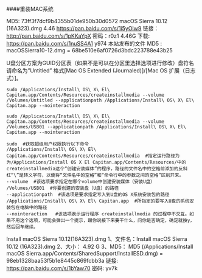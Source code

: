####重装MAC系统




MD5: 73ff3f7dcf9b4355b01de950b30d0572
macOS Sierra 10.12 (16A323).dmg   4.46  https://pan.baidu.com/s/1i5yOIw9 链接：http://pan.baidu.com/s/1pKKaYpX 密码：r0z1
4.46G  下载:  https://pan.baidu.com/s/1nuSS4A1   y974  本站发布的文件 MD5 : macOSSierra10-12.dmg = 68be510e6af0726d3bdc223788e43b25

U盘分区方案为GUID分区表（如果不是可以在分区里选择选项进行修改）盘符名请命名为”Untitled” 格式[Mac OS Extended (Journaled)]/[Mac OS 扩展（日志式）]。
```
sudo /Applications/Install\ OS\ X\ El\ Capitan.app/Contents/Resources/createinstallmedia --volume /Volumes/Untitled --applicationpath /Applications/Install\ OS\ X\ El\ Capitan.app --nointeraction
```

```
sudo /Applications/Install\ OS\ X\ El\ Capitan.app/Contents/Resources/createinstallmedia --volume /Volumes/USB01 --applicationpath /Applications/Install\ OS\ X\ El\ Capitan.app --nointeraction
```

```
sudo  #获取超级用户权限执行以下命令
/Applications/Install\ OS\ X\ El\ Capitan.app/Contents/Resources/createinstallmedia  #指定运行路径为为/Applications/Install OS X El Capitan.app/Contents/Resources/中的createinstallmedia这个“创建安装媒体”的程序，路径的文件名中的空格前添加的反斜杠“\”是转义字符，以便将“文件名中的空格”和“命令行中的参数之间的空格”区别开来。
--volume  #该选项要求指定在哪个volume中创建安装媒体（安装U盘）
/Volumes/USB01  #你要创建的安装盘（U盘）的路径
--applicationpath  #该选项是要求指定写入到U盘的OS X系统安装包的路径
/Applications/Install\ OS\ X\ El\ Capitan.app  #所指定的要写入U盘的系统安装包在电脑中的路径
--nointeraction   #该选项表示运行程序 createinstallmedia 的过程中不交互。如果不用这个选项，可能会弹出一个提示，跟你说接下来要干什么，问你是否确定，确定就按y，然后回车继续。
```

Install macOS Sierra 10.12(16A323).dmg
1、文件名：Install macOS Sierra 10.12 (16A323).dmg  2、大小： 4.92 G
3、MD5：
MD5 (/Applications/Install macOS Sierra.app/Contents/SharedSupport/InstallESD.dmg) = 98eb1328baa53f5b1e8445c869fcbb3a
链接: https://pan.baidu.com/s/1bYaw70   密码: yv7k


